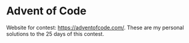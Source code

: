 # Advent of Code
Website for contest: https://adventofcode.com/. These are my personal solutions to the 25 days of this contest.
